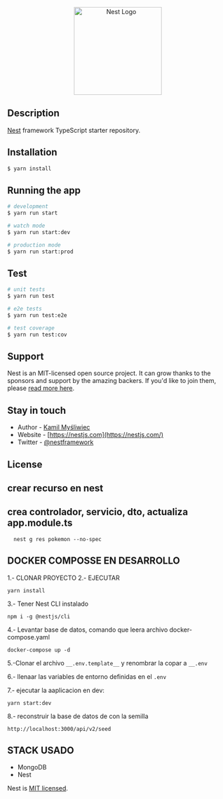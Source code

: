 <p align="center">
  <a href="http://nestjs.com/" target="blank"><img src="https://nestjs.com/img/logo-small.svg" width="200" alt="Nest Logo" /></a>
</p>

## Description

[Nest](https://github.com/nestjs/nest) framework TypeScript starter repository.

## Installation

```bash
$ yarn install
```

## Running the app

```bash
# development
$ yarn run start

# watch mode
$ yarn run start:dev

# production mode
$ yarn run start:prod
```

## Test

```bash
# unit tests
$ yarn run test

# e2e tests
$ yarn run test:e2e

# test coverage
$ yarn run test:cov
```

## Support

Nest is an MIT-licensed open source project. It can grow thanks to the sponsors and support by the amazing backers. If you'd like to join them, please [read more here](https://docs.nestjs.com/support).

## Stay in touch

- Author - [Kamil Myśliwiec](https://kamilmysliwiec.com)
- Website - [https://nestjs.com](https://nestjs.com/)
- Twitter - [@nestframework](https://twitter.com/nestframework)

## License


## crear recurso en nest   
## crea controlador, servicio, dto, actualiza app.module.ts
```
  nest g res pokemon --no-spec
```

## DOCKER COMPOSSE EN DESARROLLO

1.- CLONAR PROYECTO
2.- EJECUTAR
```
yarn install
```
3.- Tener Nest CLI instalado
```
npm i -g @nestjs/cli
```
4.- Levantar base de datos, comando que leera archivo docker-compose.yaml
```
docker-compose up -d
```

5.-Clonar el archivo ```__.env.template__``` y renombrar la copar a ```__.env```

6.- llenaar las variables de entorno definidas en el ```.env```

7.- ejecutar la aaplicacion en dev:
```
yarn start:dev
```

8.- reconstruir la base de datos de con la semilla
```
http://localhost:3000/api/v2/seed
```

## STACK USADO
* MongoDB
* Nest




Nest is [MIT licensed](LICENSE).
